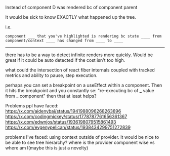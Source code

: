 Instead of component D was rendered bc of component parent

It would be sick to know EXACTLY what happened up the tree.

i.e.

`component ___ that you've highlighted is rendering bc state ____ from component/context ____ has changed from ____ to ____`

---

there has to be a way to detect infinite renders more quickly. Would be great if it could be auto detected if the cost isn't too high.

what could the intersection of react fiber internals coupled with tracked metrics and ability to pause, step execution.

perhaps you can set a breakpoint on a useEffect within a component. Then it hits the breakpoint and you constantly se: "re-executing bc of **\_** value from **\_** component" then that at least helps?

Problems ppl have faced:
https://x.com/aidenybai/status/1941988096268263896
https://x.com/codingmickey/status/1778787761656361367
https://x.com/edwnjos/status/1936198079515861493
https://x.com/evgenypelican/status/1938434299751272839

problems I've faced:
using context outside of provider. It would be nice to be able to see tree hierarchy? where is the provider component wise vs where am I(maybe this is just a novelty)
